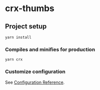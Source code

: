 # crx-thumbs

## Project setup
```
yarn install
```

### Compiles and minifies for production
```
yarn crx
```

### Customize configuration
See [Configuration Reference](https://cli.vuejs.org/config/).

